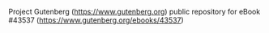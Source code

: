 Project Gutenberg (https://www.gutenberg.org) public repository for eBook #43537 (https://www.gutenberg.org/ebooks/43537)
